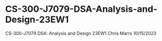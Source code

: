 # CS-300-J7079-DSA-Analysis-and-Design-23EW1
CS-300-J7079 DSA: Analysis and Design 23EW1
Chris Marrs
10/15/2023
